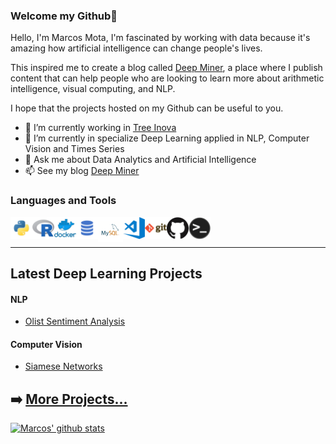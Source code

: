 ### Welcome my Github👋

Hello, I'm Marcos Mota, I'm fascinated by working with data because it's amazing how artificial intelligence can change people's lives.

This inspired me to create a blog called [Deep Miner](https://deepminer.com.br/), a place where I publish content that can help people who are looking to learn more about arithmetic intelligence, visual computing, and NLP.

I hope that the projects hosted on my Github can be useful to you.

- 🔭 I’m currently working in [Tree Inova](https://treeinova.com.br/) 
- 🌱 I’m currently in specialize Deep Learning applied in NLP, Computer Vision and Times Series
- 💬 Ask me about Data Analytics and Artificial Intelligence
- 📫 See my blog [Deep Miner](https://deepminer.com.br/)

### Languages and Tools

<img align="left" alt="Python" width="35" src="https://raw.githubusercontent.com/github/explore/80688e429a7d4ef2fca1e82350fe8e3517d3494d/topics/python/python.png" />
<img align="left" alt="R" width="35" src="https://raw.githubusercontent.com/github/explore/80688e429a7d4ef2fca1e82350fe8e3517d3494d/topics/r/r.png" />
<img align="left" alt="Docker" width="35" src="https://raw.githubusercontent.com/github/explore/80688e429a7d4ef2fca1e82350fe8e3517d3494d/topics/docker/docker.png" />
<img align="left" alt="SQL" width="35" src="https://raw.githubusercontent.com/github/explore/80688e429a7d4ef2fca1e82350fe8e3517d3494d/topics/sql/sql.png" />
<img align="left" alt="MySQL" width="40px" src="https://raw.githubusercontent.com/github/explore/80688e429a7d4ef2fca1e82350fe8e3517d3494d/topics/mysql/mysql.png" />
<img align="left" alt="Visual Studio Code" width="35" src="https://raw.githubusercontent.com/github/explore/80688e429a7d4ef2fca1e82350fe8e3517d3494d/topics/visual-studio-code/visual-studio-code.png" /> 
<img align="left" alt="Git" width="35" src="https://raw.githubusercontent.com/github/explore/80688e429a7d4ef2fca1e82350fe8e3517d3494d/topics/git/git.png" />
<img align="left" alt="GitHub" width="35" src="https://raw.githubusercontent.com/github/explore/78df643247d429f6cc873026c0622819ad797942/topics/github/github.png" />
<img align="left" alt="Terminal" width="35" src="https://raw.githubusercontent.com/github/explore/80688e429a7d4ef2fca1e82350fe8e3517d3494d/topics/terminal/terminal.png" />

<br />
<br />

---
## Latest Deep Learning Projects
#### NLP
- [Olist Sentiment Analysis](https://github.com/MarcosMota/olist_sentiment_analysis)

#### Computer Vision
- [Siamese Networks](https://github.com/MarcosMota/Siamese-Networks)

➡️ [More Projects...](https://github.com/MarcosMota?tab=repositories)
---

[![Marcos' github stats](https://github-readme-stats.vercel.app/api?username=MarcosMota)](https://github.com/MarcosMota/github-readme-stats)
